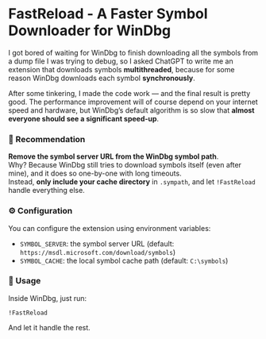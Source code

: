 # FastReload - A Faster Symbol Downloader for WinDbg

I got bored of waiting for WinDbg to finish downloading all the symbols from a dump file I was trying to debug, so I asked ChatGPT to write me an extension that downloads symbols **multithreaded**, because for some reason WinDbg downloads each symbol **synchronously**.

After some tinkering, I made the code work — and the final result is pretty good. The performance improvement will of course depend on your internet speed and hardware, but WinDbg’s default algorithm is so slow that **almost everyone should see a significant speed-up**.

### 🔧 Recommendation
**Remove the symbol server URL from the WinDbg symbol path**.  
Why? Because WinDbg still tries to download symbols itself (even after mine), and it does so one-by-one with long timeouts.  
Instead, **only include your cache directory** in `.sympath`, and let `!FastReload` handle everything else.

### ⚙️ Configuration
You can configure the extension using environment variables:

- `SYMBOL_SERVER`: the symbol server URL (default: `https://msdl.microsoft.com/download/symbols`)
- `SYMBOL_CACHE`: the local symbol cache path (default: `C:\symbols`)

### 🚀 Usage

Inside WinDbg, just run:

```
!FastReload
```

And let it handle the rest.